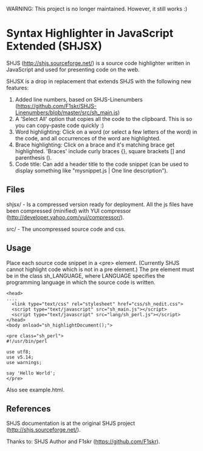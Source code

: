 WARNING: This project is no longer maintained. However, it still works :)

Syntax Highlighter in JavaScript Extended (SHJSX)
===================================================

SHJS (http://shjs.sourceforge.net/) is a source code highlighter written in JavaScript and used for presenting code on the web.

SHJSX is a drop in replacement that extends SHJS with the following new features:
  
1. Added line numbers, based on SHJS-Linenumbers (https://github.com/F1skr/SHJS-Linenumbers/blob/master/src/sh_main.js)
2. A 'Select All' option that copies all the code to the clipboard. This is so you can copy-paste code quickly :)
3. Word highlighting: Click on a word (or select a few letters of the word) in the code, and all occurrences of the word are highlighted.
4. Brace highlighting: Click on a brace and it's matching brace get highlighted. 'Braces' include curly braces {}, square brackets [] and parenthesis ().
5. Code title: Can add a header title to the code snippet (can be used to display something like "mysnippet.js | One line description").


Files
-------

shjsx/ - Is a compressed version ready for deployment. All the js files have been compressed (minified) with YUI compressor (http://developer.yahoo.com/yui/compressor/).

src/ - The uncompressed source code and css.


Usage
-------
Place each source code snippet in a &lt;pre&gt; element. (Currently SHJS cannot highlight code which is not in a pre element.) The pre element must be in the class sh_LANGUAGE, where LANGUAGE specifies the programming language in which the source code is written.


    <head>
    ....
      <link type="text/css" rel="stylesheet" href="css/sh_nedit.css">
      <script type="text/javascript" src="sh_main.js"></script>
      <script type="text/javascript" src="lang/sh_perl.js"></script>
    </head>
    <body onload="sh_highlightDocument();">

    <pre class="sh_perl">
    #!/usr/bin/perl
    
    use utf8;
    use v5.14;
    use warnings;
    
    say 'Hello World';
    </pre>

Also see example.html.


References
-------------

SHJS documentation is at the original SHJS project (http://shjs.sourceforge.net/).


Thanks to:
SHJS Author and F1skr (https://github.com/F1skr).
